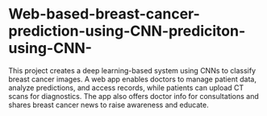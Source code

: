 # Web-based-breast-cancer-prediction-using-CNN-prediciton-using-CNN-
This project creates a deep learning-based system using CNNs to classify breast cancer images. A web app enables doctors to manage patient data, analyze predictions, and access records, while patients can upload CT scans for diagnostics. The app also offers doctor info for consultations and shares breast cancer news to raise awareness and educate.

